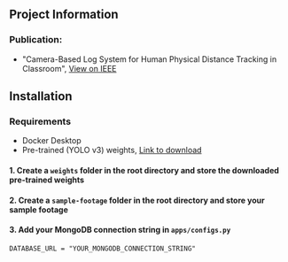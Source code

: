 ## Project Information

### Publication:

- "Camera-Based Log System for Human Physical Distance Tracking in Classroom", [View on IEEE](https://ieeexplore.ieee.org/document/9980055)

## Installation

### Requirements

- Docker Desktop
- Pre-trained (YOLO v3) weights, [Link to download]()

#### 1. Create a `weights` folder in the root directory and store the downloaded pre-trained weights

#### 2. Create a `sample-footage` folder in the root directory and store your sample footage

#### 3. Add your MongoDB connection string in `apps/configs.py`

```
DATABASE_URL = "YOUR_MONGODB_CONNECTION_STRING"
```
